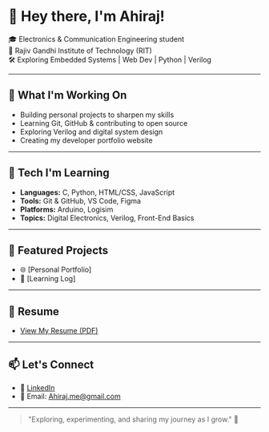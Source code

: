 # 👋 Hey there, I'm Ahiraj!

🎓 Electronics & Communication Engineering student  
📍 Rajiv Gandhi Institute of Technology (RIT)  
🛠️ Exploring Embedded Systems | Web Dev | Python | Verilog  

---

## 🚀 What I'm Working On
- Building personal projects to sharpen my skills
- Learning Git, GitHub & contributing to open source
- Exploring Verilog and digital system design
- Creating my developer portfolio website

---

## 🧠 Tech I'm Learning
- **Languages:** C, Python, HTML/CSS, JavaScript
- **Tools:** Git & GitHub, VS Code, Figma
- **Platforms:** Arduino, Logisim
- **Topics:** Digital Electronics, Verilog, Front-End Basics

---

## 📁 Featured Projects
- 🌐 [Personal Portfolio] <!-- Coming Soon -->
- 📘 [Learning Log] <!-- Coming Soon -->

---

## 📄 Resume
- [View My Resume (PDF)]() <!-- Under construction -->

---

## 📫 Let's Connect
- 🔗 [LinkedIn](https://www.linkedin.com/in/ahiraj-k/)
- 📧 Email: Ahiraj.me@gmail.com

---

> "Exploring, experimenting, and sharing my journey as I grow." 🚀

